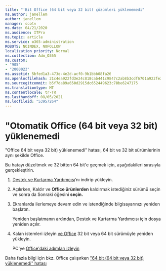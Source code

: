 ```yaml
---
title: "'Bit Office (64 bit veya 32 bit) çözümleri yüklenemedi"
ms.author: janellem
author: janellem
manager: scotv
ms.date: 04/21/2020
ms.audience: ITPro
ms.topic: article
ms.service: o365-administration
ROBOTS: NOINDEX, NOFOLLOW
localization_priority: Normal
ms.collection: Adm_O365
ms.custom:
- "905"
- "2000023"
ms.assetid: 5bfed1a3-473e-4e2d-acf0-9b1bbb08fa26
ms.openlocfilehash: 21c4ea922fd3e24c818cab441c9847c2ab8b3cdf6701a922fe30d284317d2291
ms.sourcegitcommit: b5f7da89a650d2915dc652449623c78be6247175
ms.translationtype: MT
ms.contentlocale: tr-TR
ms.lasthandoff: 08/05/2021
ms.locfileid: "53957264"
---
```

# <a name="solutions-for-office-64-bit-or-32-bit-couldnt-be-installed"></a>"Otomatik Office (64 bit veya 32 bit) yüklenemedi

"Office 64 bit veya 32 bit) yüklenemedi" hatası, 64 bit ve 32 bit sürümlerinin aynı şekilde Office.
  
Bu hatayı düzeltmek ve 32 bitten 64 bit'e geçmek için, aşağıdakileri sırasıyla gerçekleştirin.
  
1. [Destek ve Kurtarma Yardımcısı](https://aka.ms/SARA-OfficeUninstall-Alchemy)’nı indirip yükleyin.

1. Açılırken, Kaldır ve **Office ürünlerden** kaldırmak istediğiniz sürümü seçin ve sonra da Sonraki öğesini **seçin.**

2. Ekranlarda ilerlemeye devam edin ve istendiğinde bilgisayarınızı yeniden başlatın.

    Yeniden başlatmanın ardından, Destek ve Kurtarma Yardımcısı için dosya yeniden açılır.

3. Kalan istemleri izleyin [ve Office](https://portal.office.com/OLS/MySoftware.aspx) 32 bit veya 64 bit sürümüyle yeniden yükleyin.

    PC'ye [Office'daki adımları izleyin](https://support.office.com/article/4414eaaf-0478-48be-9c42-23adc4716658?wt.mc_id=Alchemy_ClientDIA)

Daha fazla bilgi için bkz. Office çalışırken ["64 bit (64 bit veya 32 bit) yüklenemedi" hatası](https://support.office.com/article/2e2dc9e5-3eb0-420c-862a-ab085b38597f?wt.mc_id=Alchemy_ClientDIA)
  
